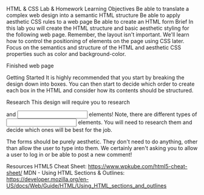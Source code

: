HTML & CSS Lab & Homework
Learning Objectives
Be able to translate a complex web design into a semantic HTML structure
Be able to apply aesthetic CSS rules to a web page
Be able to create an HTML form
Brief
In this lab you will create the HTML structure and basic aesthetic styling for the following web page. Remember, the layout isn't important. We'll learn how to control the positioning of elements on the page using CSS later. Focus on the semantics and structure of the HTML and aesthetic CSS properties such as color and background-color.

Finished web page

Getting Started
It is highly recommended that you start by breaking the design down into boxes. You can then start to decide which order to create each box in the HTML and consider how its contents should be structured.

Research
This design will require you to research <form> and <input> elements! Note, there are different types of <input> elements. You will need to research them and decide which ones will be best for the job.

The forms should be purely aesthetic. They don't need to do anything, other than allow the user to type into them. We certainly aren't asking you to allow a user to log in or be able to post a new comment!

Resources
HTML5 Cheat Sheet: https://www.wpkube.com/html5-cheat-sheet/
MDN - Using HTML Sections & Outlines: https://developer.mozilla.org/en-US/docs/Web/Guide/HTML/Using_HTML_sections_and_outlines
